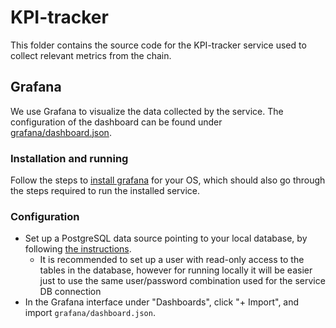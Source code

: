 # KPI-tracker

This folder contains the source code for the KPI-tracker service used to collect relevant metrics from the chain.

## Grafana

We use Grafana to visualize the data collected by the service. The configuration of the dashboard can be found under [grafana/dashboard.json](./grafana/dashboard.json).

### Installation and running

Follow the steps to [install grafana](https://grafana.com/docs/grafana/latest/setup-grafana/installation/) for your OS, which should also go through the steps required to run the installed service.

### Configuration

- Set up a PostgreSQL data source pointing to your local database, by following [the instructions](https://grafana.com/docs/grafana/latest/datasources/postgres/).
  - It is recommended to set up a user with read-only access to the tables in the database, however for running locally it will be easier just to use the same user/password combination used for the service DB connection
- In the Grafana interface under "Dashboards", click "+ Import", and import `grafana/dashboard.json`.
